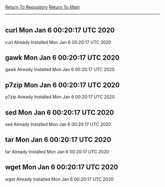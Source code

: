 [Return To Repository](https://github.com/deathbybandaid/piholeparser/)
[Return To Main](https://github.com/deathbybandaid/piholeparser/blob/master/RecentRunLogs/Mainlog.md)
____________________________________
# 
## curl Mon Jan 6 00:20:17 UTC 2020
curl Already Installed Mon Jan 6 00:20:17 UTC 2020
## gawk Mon Jan 6 00:20:17 UTC 2020
gawk Already Installed Mon Jan 6 00:20:17 UTC 2020
## p7zip Mon Jan 6 00:20:17 UTC 2020
p7zip Already Installed Mon Jan 6 00:20:17 UTC 2020
## sed Mon Jan 6 00:20:17 UTC 2020
sed Already Installed Mon Jan 6 00:20:17 UTC 2020
## tar Mon Jan 6 00:20:17 UTC 2020
tar Already Installed Mon Jan 6 00:20:17 UTC 2020
## wget Mon Jan 6 00:20:17 UTC 2020
wget Already Installed Mon Jan 6 00:20:17 UTC 2020
